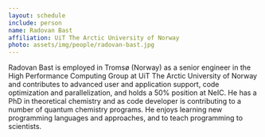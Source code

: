 ```yaml
---
layout: schedule
include: person
name: Radovan Bast
affiliation: UiT The Arctic University of Norway
photo: assets/img/people/radovan-bast.jpg
---
```


Radovan Bast is employed in Tromsø (Norway) as a senior engineer in the High
Performance Computing Group at UiT The Arctic University of Norway and
contributes to advanced user and application support, code optimization and
parallelization, and holds a 50% position at NeIC. He has a PhD in theoretical
chemistry and as code developer is contributing to a number of quantum
chemistry programs. He enjoys learning new programming languages and
approaches, and to teach programming to scientists.
